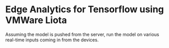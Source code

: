 # Edge Analytics for Tensorflow using VMWare Liota

Assuming the model is pushed from the server, run the model on various real-time inputs coming in from the devices.
